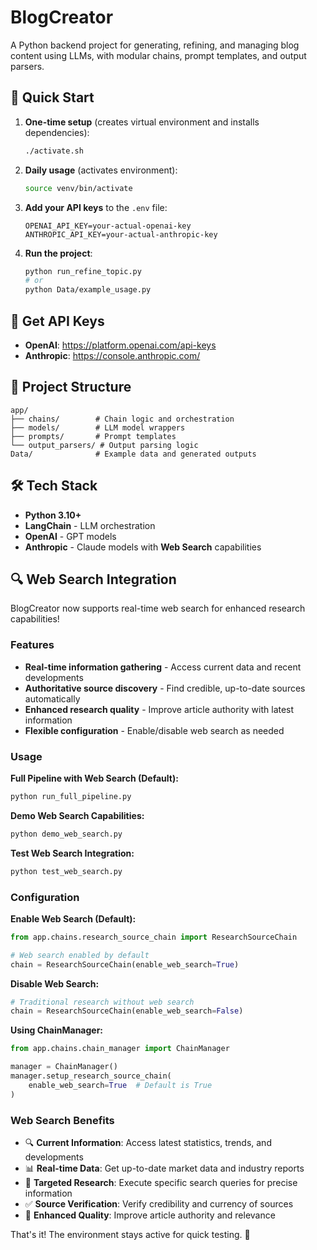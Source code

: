 # BlogCreator

A Python backend project for generating, refining, and managing blog content using LLMs, with modular chains, prompt templates, and output parsers.

## 🚀 Quick Start

1. **One-time setup** (creates virtual environment and installs dependencies):

   ```bash
   ./activate.sh
   ```

2. **Daily usage** (activates environment):

   ```bash
   source venv/bin/activate
   ```

3. **Add your API keys** to the `.env` file:

   ```
   OPENAI_API_KEY=your-actual-openai-key
   ANTHROPIC_API_KEY=your-actual-anthropic-key
   ```

4. **Run the project**:
   ```bash
   python run_refine_topic.py
   # or
   python Data/example_usage.py
   ```

## 🔑 Get API Keys

- **OpenAI**: https://platform.openai.com/api-keys
- **Anthropic**: https://console.anthropic.com/

## 📁 Project Structure

```
app/
├── chains/        # Chain logic and orchestration
├── models/        # LLM model wrappers
├── prompts/       # Prompt templates
└── output_parsers/ # Output parsing logic
Data/              # Example data and generated outputs
```

## 🛠️ Tech Stack

- **Python 3.10+**
- **LangChain** - LLM orchestration
- **OpenAI** - GPT models
- **Anthropic** - Claude models with **Web Search** capabilities

## 🔍 Web Search Integration

BlogCreator now supports real-time web search for enhanced research capabilities!

### Features

- **Real-time information gathering** - Access current data and recent developments
- **Authoritative source discovery** - Find credible, up-to-date sources automatically
- **Enhanced research quality** - Improve article authority with latest information
- **Flexible configuration** - Enable/disable web search as needed

### Usage

**Full Pipeline with Web Search (Default):**

```bash
python run_full_pipeline.py
```

**Demo Web Search Capabilities:**

```bash
python demo_web_search.py
```

**Test Web Search Integration:**

```bash
python test_web_search.py
```

### Configuration

**Enable Web Search (Default):**

```python
from app.chains.research_source_chain import ResearchSourceChain

# Web search enabled by default
chain = ResearchSourceChain(enable_web_search=True)
```

**Disable Web Search:**

```python
# Traditional research without web search
chain = ResearchSourceChain(enable_web_search=False)
```

**Using ChainManager:**

```python
from app.chains.chain_manager import ChainManager

manager = ChainManager()
manager.setup_research_source_chain(
    enable_web_search=True  # Default is True
)
```

### Web Search Benefits

- 🔍 **Current Information**: Access latest statistics, trends, and developments
- 📊 **Real-time Data**: Get up-to-date market data and industry reports
- 🎯 **Targeted Research**: Execute specific search queries for precise information
- ✅ **Source Verification**: Verify credibility and currency of sources
- 🚀 **Enhanced Quality**: Improve article authority and relevance

That's it! The environment stays active for quick testing. 🎯
